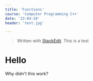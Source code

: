 ```yaml
---
title: 'Functions'
course: 'Computer Programming C++'
date: '23-04-28'
header: 'test.jpg'

---
```



> Written with [StackEdit](https://stackedit.io/).
This is a test

# Hello

Why didn't this work?

